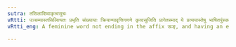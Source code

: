```yaml
---
sutra: तसिलादिष्वाकृत्वसुचः
vRtti: पञ्चम्यास्तसिलित्यतः प्रभृति संख्यायाः क्रियान्यावृत्तिगणने कृत्वसुजिति प्रागेतस्माद् ये प्रत्ययास्तेषु भाषितपुंस्कादनूङ्स्त्रियाः पुंवद्भवति ॥
vRtti_eng: A feminine word not ending in the affix ऊङ्, and having an equivalent and uniform masculine, is changed to such masculine form, before the affixes beginning with तसिल् &c (V. 3. 7) and ending with कृत्वसुच् (V. 4. 17).

---
```

